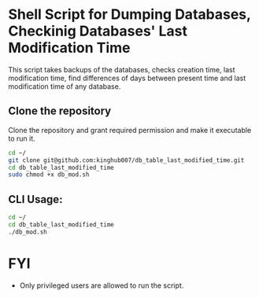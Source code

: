 # Shell Script for Dumping Databases, Checkinig Databases' Last Modification Time
This script takes backups of the databases, checks creation time, last modification time, find differences of days between present time and last modification time of any database.

## Clone the repository
Clone the repository and grant required permission and make it executable to run it.
```bash
cd ~/
git clone git@github.com:kinghub007/db_table_last_modified_time.git
cd db_table_last_modified_time
sudo chmod +x db_mod.sh
```

## CLI Usage:
```bash
cd ~/
cd db_table_last_modified_time
./db_mod.sh
```

# FYI
* Only privileged users are allowed to run the script.

